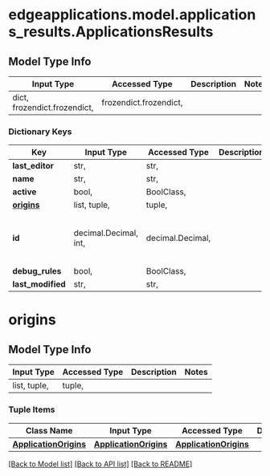 # edgeapplications.model.applications_results.ApplicationsResults

## Model Type Info
Input Type | Accessed Type | Description | Notes
------------ | ------------- | ------------- | -------------
dict, frozendict.frozendict,  | frozendict.frozendict,  |  | 

### Dictionary Keys
Key | Input Type | Accessed Type | Description | Notes
------------ | ------------- | ------------- | ------------- | -------------
**last_editor** | str,  | str,  |  | 
**name** | str,  | str,  |  | 
**active** | bool,  | BoolClass,  |  | 
**[origins](#origins)** | list, tuple,  | tuple,  |  | 
**id** | decimal.Decimal, int,  | decimal.Decimal,  |  | value must be a 64 bit integer
**debug_rules** | bool,  | BoolClass,  |  | 
**last_modified** | str,  | str,  |  | 

# origins

## Model Type Info
Input Type | Accessed Type | Description | Notes
------------ | ------------- | ------------- | -------------
list, tuple,  | tuple,  |  | 

### Tuple Items
Class Name | Input Type | Accessed Type | Description | Notes
------------- | ------------- | ------------- | ------------- | -------------
[**ApplicationOrigins**](ApplicationOrigins.md) | [**ApplicationOrigins**](ApplicationOrigins.md) | [**ApplicationOrigins**](ApplicationOrigins.md) |  | 

[[Back to Model list]](../../README.md#documentation-for-models) [[Back to API list]](../../README.md#documentation-for-api-endpoints) [[Back to README]](../../README.md)

